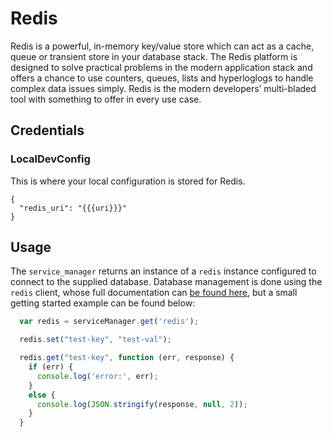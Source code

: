 # Redis

Redis is a powerful, in-memory key/value store which can act as a cache, queue or transient store in your database stack. The Redis platform is designed to solve practical problems in the modern application stack and offers a chance to use counters, queues, lists and hyperloglogs to handle complex data issues simply. Redis is the modern developers’ multi-bladed tool with something to offer in every use case.

##  Credentials

###  LocalDevConfig

This is where your local configuration is stored for Redis.
```
{
  "redis_uri": "{{{uri}}}"
}
```

## Usage

The `service_manager` returns an instance of a `redis` instance configured to connect to the supplied database. Database management is done using the `redis` client, whose full documentation can [be found here](https://www.npmjs.com/package/redis),
but a small getting started example can be found below:

```javascript
  var redis = serviceManager.get('redis');

  redis.set("test-key", "test-val");

  redis.get("test-key", function (err, response) {
    if (err) {
      console.log('error:', err);
    }
    else {
      console.log(JSON.stringify(response, null, 2));
    }
  }
```
